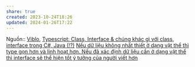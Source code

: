 ```yaml
---
share: true
created: 2023-10-24T18:26
updated: 2024-01-26T17:22
---
```

Nguồn:: [Viblo](../../../%CE%9E%20Ngu%E1%BB%93n%20v%C3%A0%20t%C3%A0i%20nguy%C3%AAn%20h%E1%BB%97%20tr%E1%BB%A3/%CE%9E%20Ngu%E1%BB%93n/Viblo.md), [Typescript: Class, Interface & chúng khác gì với class, interface trong C#, Java (!?)](https://viblo.asia/p/typescript-class-interface-chung-khac-gi-voi-class-interface-trong-c-java-YWOZryzrKQ0)
[Nếu dữ liệu không nhất thiết ở dạng vật thể thì type gọn hơn và linh hoạt hơn.  Nếu đã xác định dữ liệu cần ở dạng vật thể thì interface sẽ thể hiện tốt ý tưởng của người viết hơn](../../../Ng%C3%B4n%20ng%E1%BB%AF/Ng%C3%B4n%20ng%E1%BB%AF%20l%E1%BA%ADp%20tr%C3%ACnh/JavaScript%20v%C3%A0%20Python/JavaScript/TypeScript/N%E1%BA%BFu%20d%E1%BB%AF%20li%E1%BB%87u%20kh%C3%B4ng%20nh%E1%BA%A5t%20thi%E1%BA%BFt%20%E1%BB%9F%20d%E1%BA%A1ng%20v%E1%BA%ADt%20th%E1%BB%83%20th%C3%AC%20type%20g%E1%BB%8Dn%20h%C6%A1n%20v%C3%A0%20linh%20ho%E1%BA%A1t%20h%C6%A1n.%20%20N%E1%BA%BFu%20%C4%91%C3%A3%20x%C3%A1c%20%C4%91%E1%BB%8Bnh%20d%E1%BB%AF%20li%E1%BB%87u%20c%E1%BA%A7n%20%E1%BB%9F%20d%E1%BA%A1ng%20v%E1%BA%ADt%20th%E1%BB%83%20th%C3%AC%20interface%20s%E1%BA%BD%20th%E1%BB%83%20hi%E1%BB%87n%20t%E1%BB%91t%20%C3%BD%20t%C6%B0%E1%BB%9Fng%20c%E1%BB%A7a%20ng%C6%B0%E1%BB%9Di%20vi%E1%BA%BFt%20h%C6%A1n.md)